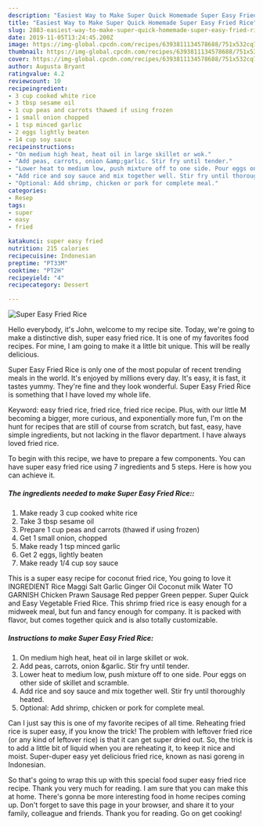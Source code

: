 ```yaml
---
description: "Easiest Way to Make Super Quick Homemade Super Easy Fried Rice"
title: "Easiest Way to Make Super Quick Homemade Super Easy Fried Rice"
slug: 2883-easiest-way-to-make-super-quick-homemade-super-easy-fried-rice
date: 2019-11-05T13:24:45.200Z
image: https://img-global.cpcdn.com/recipes/6393811134578688/751x532cq70/super-easy-fried-rice-recipe-main-photo.jpg
thumbnail: https://img-global.cpcdn.com/recipes/6393811134578688/751x532cq70/super-easy-fried-rice-recipe-main-photo.jpg
cover: https://img-global.cpcdn.com/recipes/6393811134578688/751x532cq70/super-easy-fried-rice-recipe-main-photo.jpg
author: Augusta Bryant
ratingvalue: 4.2
reviewcount: 10
recipeingredient:
- 3 cup cooked white rice
- 3 tbsp sesame oil
- 1 cup peas and carrots thawed if using frozen
- 1 small onion chopped
- 1 tsp minced garlic
- 2 eggs lightly beaten
- 14 cup soy sauce
recipeinstructions:
- "On medium high heat, heat oil in large skillet or wok."
- "Add peas, carrots, onion &amp;garlic. Stir fry until tender."
- "Lower heat to medium low, push mixture off to one side. Pour eggs on other side of skillet and scramble."
- "Add rice and soy sauce and mix together well. Stir fry until thoroughly heated."
- "Optional: Add shrimp, chicken or pork for complete meal."
categories:
- Resep
tags:
- super
- easy
- fried

katakunci: super easy fried
nutrition: 215 calories
recipecuisine: Indonesian
preptime: "PT33M"
cooktime: "PT2H"
recipeyield: "4"
recipecategory: Dessert

---
```



![Super Easy Fried Rice](https://img-global.cpcdn.com/recipes/6393811134578688/751x532cq70/super-easy-fried-rice-recipe-main-photo.jpg)

Hello everybody, it's John, welcome to my recipe site. Today, we're going to make a distinctive dish, super easy fried rice. It is one of my favorites food recipes. For mine, I am going to make it a little bit unique. This will be really delicious.

Super Easy Fried Rice is only one of the most popular of recent trending meals in the world. It's enjoyed by millions every day. It's easy, it is fast, it tastes yummy. They're fine and they look wonderful. Super Easy Fried Rice is something that I have loved my whole life.

Keyword: easy fried rice, fried rice, fried rice recipe. Plus, with our little M becoming a bigger, more curious, and exponentially more fun, I&#39;m on the hunt for recipes that are still of course from scratch, but fast, easy, have simple ingredients, but not lacking in the flavor department. I have always loved fried rice.


To begin with this recipe, we have to prepare a few components. You can have super easy fried rice using 7 ingredients and 5 steps. Here is how you can achieve it.

##### The ingredients needed to make Super Easy Fried Rice::

1. Make ready 3 cup cooked white rice
1. Take 3 tbsp sesame oil
1. Prepare 1 cup peas and carrots (thawed if using frozen)
1. Get 1 small onion, chopped
1. Make ready 1 tsp minced garlic
1. Get 2 eggs, lightly beaten
1. Make ready 1/4 cup soy sauce


This is a super easy recipe for coconut fried rice, You going to love it INGREDIENT Rice Maggi Salt Garlic Ginger Oil Coconut milk Water TO GARNISH Chicken Prawn Sausage Red pepper Green pepper. Super Quick and Easy Vegetable Fried Rice. This shrimp fried rice is easy enough for a midweek meal, but fun and fancy enough for company. It is packed with flavor, but comes together quick and is also totally customizable. 

##### Instructions to make Super Easy Fried Rice:

1. On medium high heat, heat oil in large skillet or wok.
1. Add peas, carrots, onion &amp;garlic. Stir fry until tender.
1. Lower heat to medium low, push mixture off to one side. Pour eggs on other side of skillet and scramble.
1. Add rice and soy sauce and mix together well. Stir fry until thoroughly heated.
1. Optional: Add shrimp, chicken or pork for complete meal.


Can I just say this is one of my favorite recipes of all time. Reheating fried rice is super easy, if you know the trick! The problem with leftover fried rice (or any kind of leftover rice) is that it can get super dried out. So, the trick is to add a little bit of liquid when you are reheating it, to keep it nice and moist. Super-duper easy yet delicious fried rice, known as nasi goreng in Indonesian. 

So that's going to wrap this up with this special food super easy fried rice recipe. Thank you very much for reading. I am sure that you can make this at home. There's gonna be more interesting food in home recipes coming up. Don't forget to save this page in your browser, and share it to your family, colleague and friends. Thank you for reading. Go on get cooking!
